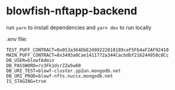 # blowfish-nftapp-backend

run `yarn` to install dependencies and `yarn dev` to run locally

.env file:

```
TEST_PUFF_CONTRACT=0x053a364DbE2499222810189ceF5Fb4aF2AF92410
MAIN_PUFF_CONTRACT=0x3493a0Cae1411772a344Cacbdbf216244958c0Cc
DB_USER=blowfAdmin
DB_PASSWORD=rv3Fk1dsrZZw5w60
DB_URI_TEST=blowf-cluster.yp2un.mongodb.net
DB_URI_PROD=blowf-nfts.nuccx.mongodb.net
IS_STAGING=true
```
